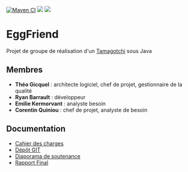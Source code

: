 [![Maven CI](https://github.com/TheoGicquel/Tamagotchi-Simulation/actions/workflows/maven.yml/badge.svg)](https://github.com/TheoGicquel/Tamagotchi-Simulation/actions/workflows/maven.yml)
![](https://img.shields.io/badge/Coverage-41%25-83A603.svg?prefix=$coverage$)
![](https://img.shields.io/badge/successful%20tests-78-83A603.svg?prefix=$coverage$)
# EggFriend

Projet de groupe de réalisation d'un [Tamagotchi](https://en.wikipedia.org/wiki/Tamagotchi) sous Java
## Membres
* **Théo Gicquel** : architecte logiciel, chef de projet, gestionnaire de la qualité
* **Ryan Barrault** : développeur
* **Emilie Kermorvant** : analyste besoin
* **Corentin Quiniou** : chef de projet, analyste de besoin
## Documentation
* [Cahier des charges](https://docs.google.com/document/d/1CRq8gfZVj4WrMXI6eR8T7Iw_RYOO4IuYPifF_Ejfh94/edit?usp=sharing)
* [Dépôt GIT](https://github.com/TheoGicquel/Tamagochi-Simulation)
* [Diaporama de soutenance](https://docs.google.com/presentation/d/1CMQYeZqiHejnTpLuLi8jmTGkGIywHEuxQ0kgC7GOHSM/edit?usp=sharing)
* [Rapport Final](docs/livrable_final/livrable_final.pdf)